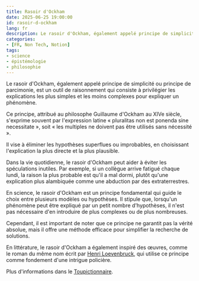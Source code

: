 ```yaml
---
title: Rasoir d'Ockham
date: 2025-06-25 19:00:00
id: rasoir-d-ockham
lang: fr
description: Le rasoir d'Ockham, également appelé principe de simplicité ou principe de parcimonie, est un outil de raisonnement.
categories:
- [FR, Non Tech, Notion]
tags:
- science
- épistémologie
- philosophie
---
```


Le rasoir d'Ockham, également appelé principe de simplicité ou principe de parcimonie, est un outil
de raisonnement qui consiste à privilégier les explications les plus simples et les moins complexes
pour expliquer un phénomène.

Ce principe, attribué au philosophe Guillaume d'Ockham au XIVe siècle, s'exprime souvent par
l'expression latine « pluralitas non est ponenda sine necessitate », soit « les multiples ne
doivent pas être utilisés sans nécessité ».

Il vise à éliminer les hypothèses superflues ou improbables, en choisissant l'explication la plus
directe et la plus plausible.

Dans la vie quotidienne, le rasoir d'Ockham peut aider à éviter les spéculations inutiles. Par
exemple, si un collègue arrive fatigué chaque lundi, la raison la plus probable est qu'il a mal
dormi, plutôt qu'une explication plus alambiquée comme une abduction par des extraterrestres.

En science, le rasoir d'Ockham est un principe fondamental qui guide le choix entre plusieurs
modèles ou hypothèses. Il stipule que, lorsqu'un phénomène peut être expliqué par un petit nombre
d'hypothèses, il n'est pas nécessaire d'en introduire de plus complexes ou de plus nombreuses.

Cependant, il est important de noter que ce principe ne garantit pas la vérité absolue,
mais il offre une méthode efficace pour simplifier la recherche de solutions.

En littérature, le rasoir d'Ockham a également inspiré des œuvres, comme le roman du même nom écrit
par [Henri Loevenbruck](https://fr.wikipedia.org/wiki/Le_Rasoir_d'Ockham_(roman_de_L%C5%93venbruck)), qui utilise ce principe comme fondement d'une intrigue policière.

Plus d'informations dans le [Toupictionnaire](https://www.toupie.org/Dictionnaire/Rasoir_ockham.htm).
